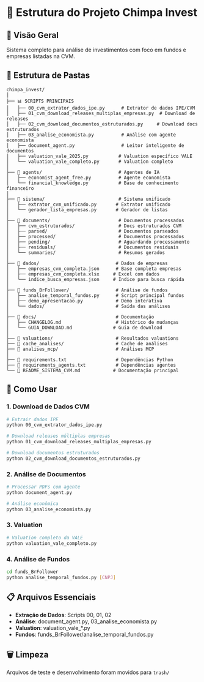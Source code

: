 # 📁 Estrutura do Projeto Chimpa Invest

## 🎯 Visão Geral
Sistema completo para análise de investimentos com foco em fundos e empresas listadas na CVM.

## 📂 Estrutura de Pastas

```
chimpa_invest/
│
├── 📊 SCRIPTS PRINCIPAIS
│   ├── 00_cvm_extrator_dados_ipe.py      # Extrator de dados IPE/CVM
│   ├── 01_cvm_download_releases_multiplas_empresas.py  # Download de releases
│   ├── 02_cvm_download_documentos_estruturados.py     # Download docs estruturados
│   ├── 03_analise_economista.py          # Análise com agente economista
│   ├── document_agent.py                 # Leitor inteligente de documentos
│   ├── valuation_vale_2025.py           # Valuation específico VALE
│   └── valuation_vale_completo.py       # Valuation completo
│
├── 📁 agents/                            # Agentes de IA
│   ├── economist_agent_free.py          # Agente economista
│   └── financial_knowledge.py           # Base de conhecimento financeiro
│
├── 📁 sistema/                           # Sistema unificado
│   ├── extrator_cvm_unificado.py       # Extrator unificado
│   └── gerador_lista_empresas.py       # Gerador de listas
│
├── 📁 documents/                         # Documentos processados
│   ├── cvm_estruturados/                # Docs estruturados CVM
│   ├── parsed/                          # Documentos parseados
│   ├── processed/                       # Documentos processados
│   ├── pending/                         # Aguardando processamento
│   ├── residuals/                       # Documentos residuais
│   └── summaries/                       # Resumos gerados
│
├── 📁 dados/                            # Dados de empresas
│   ├── empresas_cvm_completa.json      # Base completa empresas
│   ├── empresas_cvm_completa.xlsx     # Excel com dados
│   └── indice_busca_empresas.json     # Índice para busca rápida
│
├── 📁 funds_BrFollower/                 # Análise de fundos
│   ├── analise_temporal_fundos.py      # Script principal fundos
│   ├── demo_apresentacao.py            # Demo interativa
│   └── dados/                          # Saída das análises
│
├── 📁 docs/                             # Documentação
│   ├── CHANGELOG.md                    # Histórico de mudanças
│   └── GUIA_DOWNLOAD.md               # Guia de download
│
├── 📁 valuations/                       # Resultados valuations
├── 📁 cache_analises/                   # Cache de análises
├── 📁 analises_mcp/                     # Análises MCP
│
├── 📄 requirements.txt                  # Dependências Python
├── 📄 requirements_agents.txt           # Dependências agentes
└── 📄 README_SISTEMA_CVM.md            # Documentação principal
```

## 🚀 Como Usar

### 1. Download de Dados CVM
```bash
# Extrair dados IPE
python 00_cvm_extrator_dados_ipe.py

# Download releases múltiplas empresas
python 01_cvm_download_releases_multiplas_empresas.py

# Download documentos estruturados
python 02_cvm_download_documentos_estruturados.py
```

### 2. Análise de Documentos
```bash
# Processar PDFs com agente
python document_agent.py

# Análise econômica
python 03_analise_economista.py
```

### 3. Valuation
```bash
# Valuation completo da VALE
python valuation_vale_completo.py
```

### 4. Análise de Fundos
```bash
cd funds_BrFollower
python analise_temporal_fundos.py [CNPJ]
```

## 📋 Arquivos Essenciais

- **Extração de Dados**: Scripts 00, 01, 02
- **Análise**: document_agent.py, 03_analise_economista.py
- **Valuation**: valuation_vale_*.py
- **Fundos**: funds_BrFollower/analise_temporal_fundos.py

## 🗑️ Limpeza
Arquivos de teste e desenvolvimento foram movidos para `trash/`